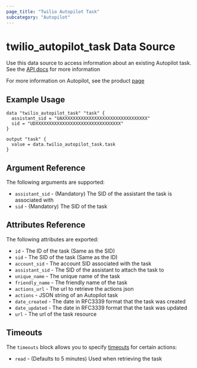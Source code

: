 ```yaml
---
page_title: "Twilio Autopilot Task"
subcategory: "Autopilot"
---
```


# twilio_autopilot_task Data Source

Use this data source to access information about an existing Autopilot task. See the [API docs](https://www.twilio.com/docs/autopilot/api/task) for more information

For more information on Autopilot, see the product [page](https://www.twilio.com/autopilot)

## Example Usage

```hcl
data "twilio_autopilot_task" "task" {
  assistant_sid = "UAXXXXXXXXXXXXXXXXXXXXXXXXXXXXXXXX"
  sid = "UDXXXXXXXXXXXXXXXXXXXXXXXXXXXXXXXX"
}

output "task" {
  value = data.twilio_autopilot_task.task
}
```

## Argument Reference

The following arguments are supported:

- `assistant_sid` - (Mandatory) The SID of the assistant the task is associated with
- `sid` - (Mandatory) The SID of the task

## Attributes Reference

The following attributes are exported:

- `id` - The ID of the task (Same as the SID)
- `sid` - The SID of the task (Same as the ID)
- `account_sid` - The account SID associated with the task
- `assistant_sid` - The SID of the assistant to attach the task to
- `unique_name` - The unique name of the task
- `friendly_name` - The friendly name of the task
- `actions_url` - The url to retrieve the actions json
- `actions` - JSON string of an Autopilot task
- `date_created` - The date in RFC3339 format that the task was created
- `date_updated` - The date in RFC3339 format that the task was updated
- `url` - The url of the task resource

## Timeouts

The `timeouts` block allows you to specify [timeouts](https://www.terraform.io/docs/configuration/resources.html#timeouts) for certain actions:

- `read` - (Defaults to 5 minutes) Used when retrieving the task
